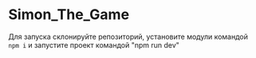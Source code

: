 # Simon_The_Game
Для запуска склонируйте репозиторий, установите модули командой <code>npm i</code> и запустите проект командой "npm run dev"
